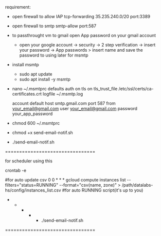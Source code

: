 requirement:
- open firewall to allow IAP tcp-forwarding 35.235.240.0/20 port:3389
- open firewall to smtp smtp-allow port:587
- to passthrought vm to gmail open App password on your gmail account
    - open your google account -> security -> 2 step verification -> insert your password -> App passwords > insert name and save the password to using later for msmtp
- install msmtp
    - sudo apt update
    - sudo apt install -y msmtp
- nano ~/.msmtprc
    defaults
    auth           on
    tls            on
    tls_trust_file /etc/ssl/certs/ca-certificates.crt
    logfile        ~/.msmtp.log

    account default
    host smtp.gmail.com
    port 587
    from your_email@gmail.com
    user your_email@gmail.com
    password your_app_password
- chmod 600 ~/.msmtprc
- chmod +x send-email-notif.sh
- ./send-email-notif.sh

================================

for scheduler using this

crontab -e

#for auto update csv
0 0 * * * gcloud compute instances list --filters="status=RUNNING" --format="csv(name, zone)" > /path/datalabs-hs/config/instances_list.csv
#for auto RUNNING script(it's up to you)
* * * * * ./send-email-notif.sh 

================================
